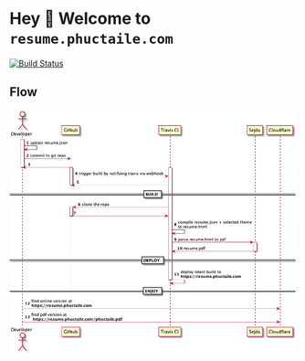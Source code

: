 # Hey 👋 Welcome to `resume.phuctaile.com`

[![Build Status](https://app.travis-ci.com/lptai/resume.svg?branch=master)](https://app.travis-ci.com/lptai/resume)

## Flow

![alt text](flow-sequence-diagram.png "Sequence Diagram")
